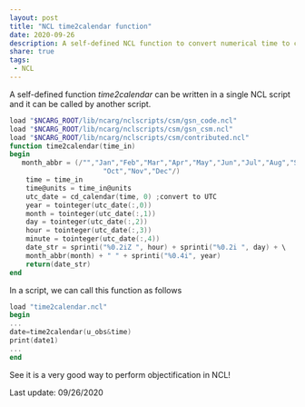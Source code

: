 ```yaml
---
layout: post
title: "NCL time2calendar function"
date: 2020-09-26
description: A self-defined NCL function to convert numerical time to calendar
share: true
tags:
 - NCL
---
```


A self-defined function *time2calendar* can be written in a single NCL script and it can be called by another script.
```powershell
load "$NCARG_ROOT/lib/ncarg/nclscripts/csm/gsn_code.ncl"
load "$NCARG_ROOT/lib/ncarg/nclscripts/csm/gsn_csm.ncl"
load "$NCARG_ROOT/lib/ncarg/nclscripts/csm/contributed.ncl"
function time2calendar(time_in) 
begin
   month_abbr = (/"","Jan","Feb","Mar","Apr","May","Jun","Jul","Aug","Sep", \
                       "Oct","Nov","Dec"/)
    time = time_in
    time@units = time_in@units
    utc_date = cd_calendar(time, 0) ;convert to UTC
    year = tointeger(utc_date(:,0))
    month = tointeger(utc_date(:,1))
    day = tointeger(utc_date(:,2))
    hour = tointeger(utc_date(:,3))
    minute = tointeger(utc_date(:,4))
    date_str = sprinti("%0.2iZ ", hour) + sprinti("%0.2i ", day) + \
    month_abbr(month) + " " + sprinti("%0.4i", year)
    return(date_str)
end    
```

In a script, we can call this function as follows
```powershell
load "time2calendar.ncl"  
begin
...
date=time2calendar(u_obs&time)
print(date1)
...
end
```

See it is a very good way to perform objectification in NCL!

Last update: 09/26/2020